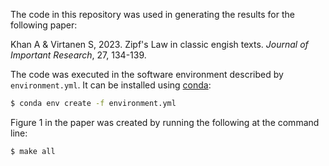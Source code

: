 The code in this repository was used in generating the results
for the following paper:

Khan A & Virtanen S, 2023. Zipf's Law in classic engish texts.
*Journal of Important Research*, 27, 134-139.

The code was executed in the software environment described by
`environment.yml`. It can be installed using
[conda](https://docs.conda.io/en/latest):
```bash
$ conda env create -f environment.yml
```

Figure 1 in the paper was created by running the following at
the command line:
```bash
$ make all
```
